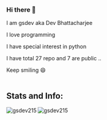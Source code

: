 ### Hi there 👋

I am gsdev aka Dev Bhattacharjee

I love programming

I have special interest in python 

I have total 27 repo and 7 are public ..

Keep smiling 😄
<br><br>
<h2 align="left">Stats and Info:</h2>
<img align="left" src="https://github-readme-stats.vercel.app/api/top-langs?username=gsdev215&show_icons=true&locale=en&layout=compact" alt="gsdev215" /><img align="center" src="https://github-readme-stats.vercel.app/api?username=gsdev215&show_icons=true&locale=en" alt="gsdev215" />
<!--
**gsdev215/gsdev215** is a ✨ _special_ ✨ repository because its `README.md` (this file) appears on your GitHub profile.

Here are some ideas to get you started:

- 🔭 I’m currently working on ...
- 🌱 I’m currently learning ...
- 👯 I’m looking to collaborate on ...
- 🤔 I’m looking for help with ...
- 💬 Ask me about ...
- 📫 How to reach me: ...
- 😄 Pronouns: ...
- ⚡ Fun fact: ...
-->
